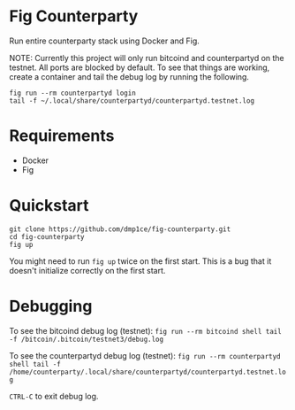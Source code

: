 # Fig Counterparty

Run entire counterparty stack using Docker and Fig.

NOTE:
Currently this project will only run bitcoind and counterpartyd on the testnet.  All ports are blocked by default.  To see that things are working, create a container and tail the debug log by running the following.

```
fig run --rm counterpartyd login
tail -f ~/.local/share/counterpartyd/counterpartyd.testnet.log
```

# Requirements

- Docker
- Fig

# Quickstart

```
git clone https://github.com/dmp1ce/fig-counterparty.git
cd fig-counterparty
fig up
```

You might need to run `fig up` twice on the first start.  This is a bug that it doesn't initialize correctly on the first start.

# Debugging

To see the bitcoind debug log (testnet): `fig run --rm bitcoind shell tail -f /bitcoin/.bitcoin/testnet3/debug.log`

To see the counterpartyd debug log (testnet): `fig run --rm counterpartyd shell tail -f /home/counterparty/.local/share/counterpartyd/counterpartyd.testnet.log`

`CTRL-C` to exit debug log.
